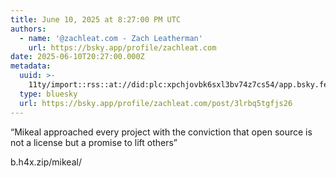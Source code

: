```yaml
---
title: June 10, 2025 at 8:27:00 PM UTC
authors:
  - name: '@zachleat.com - Zach Leatherman'
    url: https://bsky.app/profile/zachleat.com
date: 2025-06-10T20:27:00.000Z
metadata:
  uuid: >-
    11ty/import::rss::at://did:plc:xpchjovbk6sxl3bv74z7cs54/app.bsky.feed.post/3lrbq5tgfjs26
  type: bluesky
  url: https://bsky.app/profile/zachleat.com/post/3lrbq5tgfjs26
---
```

“Mikeal approached every project with the conviction that open source is not a license but a promise to lift others”

b.h4x.zip/mikeal/